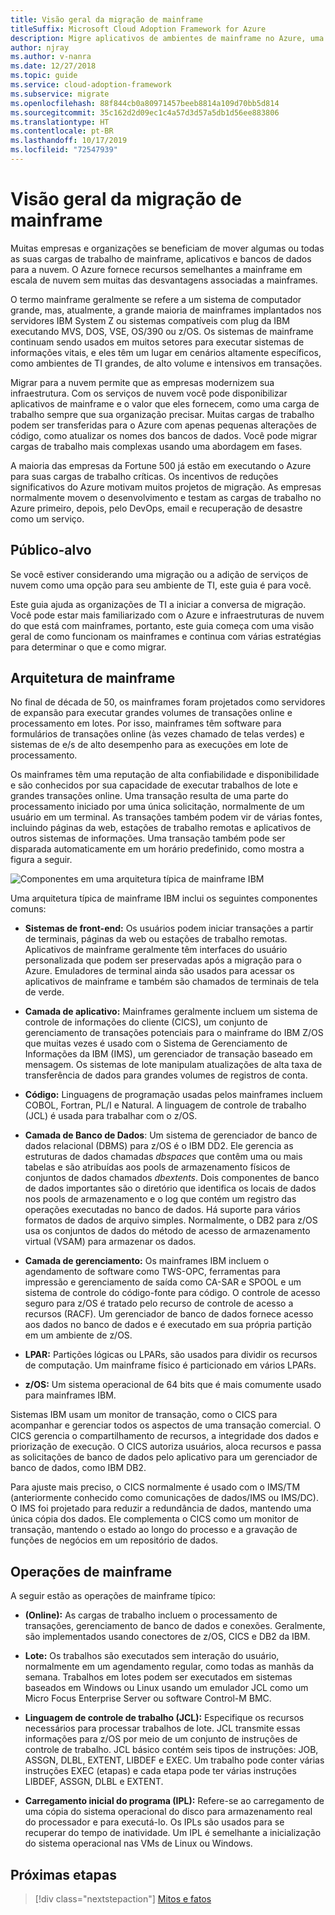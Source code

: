 ```yaml
---
title: Visão geral da migração de mainframe
titleSuffix: Microsoft Cloud Adoption Framework for Azure
description: Migre aplicativos de ambientes de mainframe no Azure, uma infraestrutura escalonável, altamente disponível e comprovada para sistemas que atualmente executam em mainframes.
author: njray
ms.author: v-nanra
ms.date: 12/27/2018
ms.topic: guide
ms.service: cloud-adoption-framework
ms.subservice: migrate
ms.openlocfilehash: 88f844cb0a80971457beeb8814a109d70bb5d814
ms.sourcegitcommit: 35c162d2d09ec1c4a57d3d57a5db1d56ee883806
ms.translationtype: HT
ms.contentlocale: pt-BR
ms.lasthandoff: 10/17/2019
ms.locfileid: "72547939"
---
```

# <a name="mainframe-migration-overview"></a>Visão geral da migração de mainframe

Muitas empresas e organizações se beneficiam de mover algumas ou todas as suas cargas de trabalho de mainframe, aplicativos e bancos de dados para a nuvem. O Azure fornece recursos semelhantes a mainframe em escala de nuvem sem muitas das desvantagens associadas a mainframes.

O termo mainframe geralmente se refere a um sistema de computador grande, mas, atualmente, a grande maioria de mainframes implantados nos servidores IBM System Z ou sistemas compatíveis com plug da IBM executando MVS, DOS, VSE, OS/390 ou z/OS. Os sistemas de mainframe continuam sendo usados ​​em muitos setores para executar sistemas de informações vitais, e eles têm um lugar em cenários altamente específicos, como ambientes de TI grandes, de alto volume e intensivos em transações.

Migrar para a nuvem permite que as empresas modernizem sua infraestrutura. Com os serviços de nuvem você pode disponibilizar aplicativos de mainframe e o valor que eles fornecem, como uma carga de trabalho sempre que sua organização precisar. Muitas cargas de trabalho podem ser transferidas para o Azure com apenas pequenas alterações de código, como atualizar os nomes dos bancos de dados. Você pode migrar cargas de trabalho mais complexas usando uma abordagem em fases.

A maioria das empresas da Fortune 500 já estão em executando o Azure para suas cargas de trabalho críticas. Os incentivos de reduções significativos do Azure motivam muitos projetos de migração. As empresas normalmente movem o desenvolvimento e testam as cargas de trabalho no Azure primeiro, depois, pelo DevOps, email e recuperação de desastre como um serviço.

## <a name="intended-audience"></a>Público-alvo

Se você estiver considerando uma migração ou a adição de serviços de nuvem como uma opção para seu ambiente de TI, este guia é para você.

Este guia ajuda as organizações de TI a iniciar a conversa de migração. Você pode estar mais familiarizado com o Azure e infraestruturas de nuvem do que está com mainframes, portanto, este guia começa com uma visão geral de como funcionam os mainframes e continua com várias estratégias para determinar o que e como migrar.

## <a name="mainframe-architecture"></a>Arquitetura de mainframe

No final de década de 50, os mainframes foram projetados como servidores de expansão para executar grandes volumes de transações online e processamento em lotes. Por isso, mainframes têm software para formulários de transações online (às vezes chamado de telas verdes) e sistemas de e/s de alto desempenho para as execuções em lote de processamento.

Os mainframes têm uma reputação de alta confiabilidade e disponibilidade e são conhecidos por sua capacidade de executar trabalhos de lote e grandes transações online. Uma transação resulta de uma parte do processamento iniciado por uma única solicitação, normalmente de um usuário em um terminal. As transações também podem vir de várias fontes, incluindo páginas da web, estações de trabalho remotas e aplicativos de outros sistemas de informações. Uma transação também pode ser disparada automaticamente em um horário predefinido, como mostra a figura a seguir.

![Componentes em uma arquitetura típica de mainframe IBM](../../_images/mainframe-migration/mainframe-architecture.png)

Uma arquitetura típica de mainframe IBM inclui os seguintes componentes comuns:

- **Sistemas de front-end:** Os usuários podem iniciar transações a partir de terminais, páginas da web ou estações de trabalho remotas. Aplicativos de mainframe geralmente têm interfaces do usuário personalizada que podem ser preservadas após a migração para o Azure. Emuladores de terminal ainda são usados para acessar os aplicativos de mainframe e também são chamados de terminais de tela de verde.

- **Camada de aplicativo:** Mainframes geralmente incluem um sistema de controle de informações do cliente (CICS), um conjunto de gerenciamento de transações potenciais para o mainframe do IBM Z/OS que muitas vezes é usado com o Sistema de Gerenciamento de Informações da IBM (IMS), um gerenciador de transação baseado em mensagem. Os sistemas de lote manipulam atualizações de alta taxa de transferência de dados para grandes volumes de registros de conta.

- **Código:** Linguagens de programação usadas pelos mainframes incluem COBOL, Fortran, PL/I e Natural. A linguagem de controle de trabalho (JCL) é usada para trabalhar com o z/OS.

- **Camada de Banco de Dados**: Um sistema de gerenciador de banco de dados relacional (DBMS) para z/OS é o IBM DD2. Ele gerencia as estruturas de dados chamadas *dbspaces* que contêm uma ou mais tabelas e são atribuídas aos pools de armazenamento físicos de conjuntos de dados chamados *dbextents*. Dois componentes de banco de dados importantes são o diretório que identifica os locais de dados nos pools de armazenamento e o log que contém um registro das operações executadas no banco de dados. Há suporte para vários formatos de dados de arquivo simples. Normalmente, o DB2 para z/OS usa os conjuntos de dados do método de acesso de armazenamento virtual (VSAM) para armazenar os dados.

- **Camada de gerenciamento:** Os mainframes IBM incluem o agendamento de software como TWS-OPC, ferramentas para impressão e gerenciamento de saída como CA-SAR e SPOOL e um sistema de controle do código-fonte para código. O controle de acesso seguro para z/OS é tratado pelo recurso de controle de acesso a recursos (RACF). Um gerenciador de banco de dados fornece acesso aos dados no banco de dados e é executado em sua própria partição em um ambiente de z/OS.

- **LPAR:** Partições lógicas ou LPARs, são usados para dividir os recursos de computação. Um mainframe físico é particionado em vários LPARs.

- **z/OS:** Um sistema operacional de 64 bits que é mais comumente usado para mainframes IBM.

Sistemas IBM usam um monitor de transação, como o CICS para acompanhar e gerenciar todos os aspectos de uma transação comercial. O CICS gerencia o compartilhamento de recursos, a integridade dos dados e priorização de execução. O CICS autoriza usuários, aloca recursos e passa as solicitações de banco de dados pelo aplicativo para um gerenciador de banco de dados, como IBM DB2.

Para ajuste mais preciso, o CICS normalmente é usado com o IMS/TM (anteriormente conhecido como comunicações de dados/IMS ou IMS/DC). O IMS foi projetado para reduzir a redundância de dados, mantendo uma única cópia dos dados. Ele complementa o CICS como um monitor de transação, mantendo o estado ao longo do processo e a gravação de funções de negócios em um repositório de dados.

## <a name="mainframe-operations"></a>Operações de mainframe

A seguir estão as operações de mainframe típico:

- **(Online):** As cargas de trabalho incluem o processamento de transações, gerenciamento de banco de dados e conexões. Geralmente, são implementados usando conectores de z/OS, CICS e DB2 da IBM.

- **Lote:** Os trabalhos são executados sem interação do usuário, normalmente em um agendamento regular, como todas as manhãs da semana. Trabalhos em lotes podem ser executados em sistemas baseados em Windows ou Linux usando um emulador JCL como um Micro Focus Enterprise Server ou software Control-M BMC.

- **Linguagem de controle de trabalho (JCL):** Especifique os recursos necessários para processar trabalhos de lote. JCL transmite essas informações para z/OS por meio de um conjunto de instruções de controle de trabalho. JCL básico contém seis tipos de instruções: JOB, ASSGN, DLBL, EXTENT, LIBDEF e EXEC. Um trabalho pode conter várias instruções EXEC (etapas) e cada etapa pode ter várias instruções LIBDEF, ASSGN, DLBL e EXTENT.

- **Carregamento inicial do programa (IPL):**  Refere-se ao carregamento de uma cópia do sistema operacional do disco para armazenamento real do processador e para executá-lo. Os IPLs são usados para se recuperar do tempo de inatividade. Um IPL é semelhante a inicialização do sistema operacional nas VMs de Linux ou Windows.

## <a name="next-steps"></a>Próximas etapas

> [!div class="nextstepaction"]
> [Mitos e fatos](./myths-and-facts.md)
